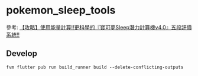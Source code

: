 # pokemon_sleep_tools

參考: [【攻略】使用能量計算!!更科學的『寶可夢Sleep潛力計算機v4.0』五段評價系統!!](https://forum.gamer.com.tw/C.php?bsn=36685&snA=913)

## Develop

```shell
fvm flutter pub run build_runner build --delete-conflicting-outputs
```

